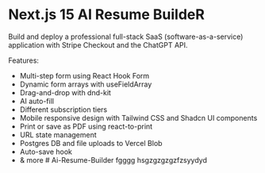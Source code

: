 # Next.js 15 AI Resume BuildeR
Build and deploy a professional  full-stack SaaS (software-as-a-service) application with Stripe Checkout and the ChatGPT API.

Features:
- Multi-step form using React Hook Form
- Dynamic form arrays with useFieldArray
- Drag-and-drop with dnd-kit
- AI auto-fill
- Different subscription tiers
- Mobile responsive design with Tailwind CSS and Shadcn UI components
- Print or save as PDF using react-to-print
- URL state management
- Postgres DB and file uploads to Vercel Blob
- Auto-save hook
- & more
#   A i - R e s u m e - B u i l d e r 
 
 fgggg
 hsgzgzgzgzfzsyydyd
